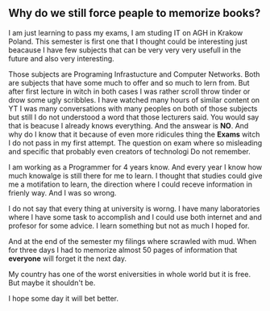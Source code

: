 ## Why do we still force peaple to memorize books?

I am just learning to pass my exams, I am studing IT on AGH in Krakow Poland. This semester is first one that I thought could be interesting just beacause I have few subjects that can be very very very usefull in the future and also very interesting.  

Those subjects are Programing Infrastucture and Computer Networks. Both are subjects that have some much to offer and so much to lern from. But after first lecture in witch in both cases I was rather scroll throw tinder or drow some ugly scribbles. I have watched many hours of similar content on YT I was many conversations with many peoples on both of those subjects but still I do not understood a word that those lecturers said. You would say that is beacuse I already knows everything. And the answear is **NO**. And why do I know that it because of even more ridicules thing the **Exams** witch I do not pass in my first attempt. The question on exam where so misleading and specific that probably even creators of technologi Do not remember.

I am working as a Programmer for 4 years know. And every year I know how much knowalge is still there for me to learn. I thought that studies could give me a motifation to learn, the direction where I could receve information in frienly way. And I was so wrong.

I do not say that every thing at university is worng. I have many laboratories where I have some task to accomplish and I could use both internet and and profesor for some advice. I learn something but not as much I hoped for. 

And at the end of the semester my filings where scrawled with mud. When for three days I had to memorize almost 50 pages of information that **everyone** will forget it the next day.

My country has one of the worst eniversities in whole world but it is free. But maybe it shouldn't be.

I hope some day it will bet better.